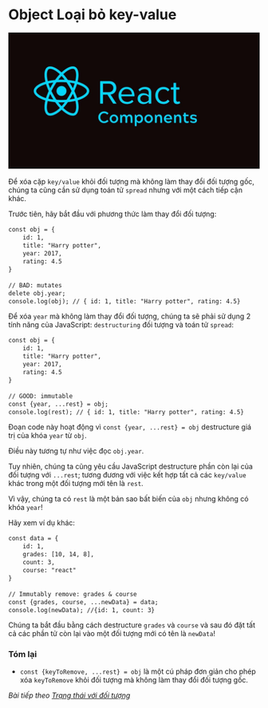 # Object Loại bỏ key-value

![Create-HTML-1](images/ss17.jpg) 

Để xóa cặp `key/value` khỏi đối tượng mà không làm thay đổi đối tượng gốc, chúng ta cũng cần sử dụng toán tử `spread` nhưng với một cách tiếp cận khác.

Trước tiên, hãy bắt đầu với phương thức làm thay đổi đối tượng:

```
const obj = {
    id: 1,
    title: "Harry potter",
    year: 2017,
    rating: 4.5
}

// BAD: mutates
delete obj.year;
console.log(obj); // { id: 1, title: "Harry potter", rating: 4.5}
```

Để xóa `year` mà không làm thay đổi đối tượng, chúng ta sẽ phải sử dụng 2 tính năng của JavaScript: `destructuring` đối tượng và toán tử `spread`:

```
const obj = {
    id: 1,
    title: "Harry potter",
    year: 2017,
    rating: 4.5
}

// GOOD: immutable
const {year, ...rest} = obj;
console.log(rest); // { id: 1, title: "Harry potter", rating: 4.5}
```

Đoạn code này hoạt động vì `const {year, ...rest} = obj` destructure giá trị của khóa `year` từ `obj`.

Điều này tương tự như việc đọc `obj.year`.

Tuy nhiên, chúng ta cũng yêu cầu JavaScript destructure phần còn lại của đối tượng với `...rest`; tương đương với việc kết hợp tất cả các `key/value` khác trong một đối tượng mới tên là `rest`.

Vì vậy, chúng ta có `rest` là một bản sao bất biến của `obj` nhưng không có khóa `year`!

Hãy xem ví dụ khác:

```
const data = {
    id: 1,
    grades: [10, 14, 8],
    count: 3,
    course: "react"
}

// Immutably remove: grades & course
const {grades, course, ...newData} = data;
console.log(newData); //{id: 1, count: 3}
```

Chúng ta bắt đầu bằng cách destructure `grades` và `course` và sau đó đặt tất cả các phần tử còn lại vào một đối tượng mới có tên là `newData`!

### Tóm lại

- `const {keyToRemove, ...rest} = obj` là một cú pháp đơn giản cho phép xóa `keyToRemove` khỏi đối tượng mà không làm thay đổi đối tượng gốc.



*Bài tiếp theo [Trạng thái với đối tượng](/lesson/session/session_52_object_state.md)*